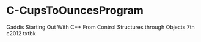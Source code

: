 # C-CupsToOuncesProgram
Gaddis Starting Out With C++ From Control Structures through Objects 7th c2012 txtbk
